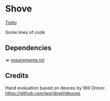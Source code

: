 # Shove
[Trello](https://trello.com/b/n23x0ggq/shove)

Some lines of code

## Dependencies
=> [requirements.txt](https://github.com/julianib/shove/blob/main/requirements.txt)

## Credits
Hand evaluation based on deuces by Will Drevo: https://github.com/worldveil/deuces
